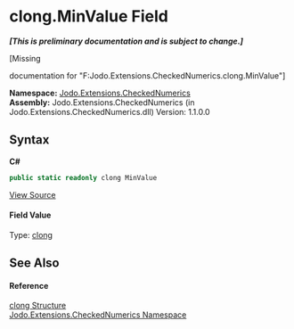 # clong.MinValue Field
 _**\[This is preliminary documentation and is subject to change.\]**_

\[Missing <summary> documentation for "F:Jodo.Extensions.CheckedNumerics.clong.MinValue"\]

**Namespace:**&nbsp;<a href="N_Jodo_Extensions_CheckedNumerics">Jodo.Extensions.CheckedNumerics</a><br />**Assembly:**&nbsp;Jodo.Extensions.CheckedNumerics (in Jodo.Extensions.CheckedNumerics.dll) Version: 1.1.0.0

## Syntax

**C#**<br />
``` C#
public static readonly clong MinValue
```

<a href="https://github.com/JosephJShort/Jodo.Extensions/blob/main/src/Jodo.Extensions.CheckedNumerics/clong.cs" rel="noopener noreferrer" title="View the source code">View Source</a><br />

#### Field Value
Type: <a href="T_Jodo_Extensions_CheckedNumerics_clong">clong</a>

## See Also


#### Reference
<a href="T_Jodo_Extensions_CheckedNumerics_clong">clong Structure</a><br /><a href="N_Jodo_Extensions_CheckedNumerics">Jodo.Extensions.CheckedNumerics Namespace</a><br />